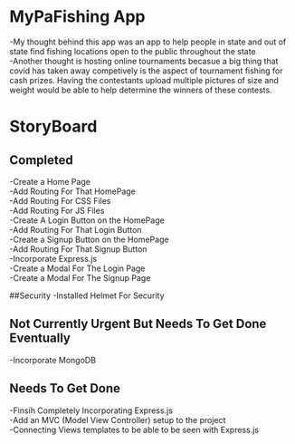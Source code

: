 # MyPaFishing App

-My thought behind this app was an app to help people in state and out of state find fishing locations open to the public throughout the state <br />
-Another thought is hosting online tournaments becasue a big thing that covid has taken away competively is the aspect of tournament fishing for cash prizes.
Having the contestants upload multiple pictures of size and weight would be able to help determine the winners of these contests.

# StoryBoard


## Completed
-Create a Home Page<br/>
-Add Routing For That HomePage <br/>
-Add Routing For CSS Files <br/>
-Add Routing For JS Files <br/>
-Create A Login Button on the HomePage<br />
-Add Routing For That Login Button<br />
-Create a Signup Button on the HomePage<br />
-Add Routing For That Signup Button<br />
-Incorporate Express.js<br />
-Create a Modal For The Login Page<br/>
-Create a Modal For The Signup Page<br/>

##Security
-Installed Helmet For Security

## Not Currently Urgent But Needs To Get Done Eventually
-Incorporate MongoDB

## Needs To Get Done
-Finsih Completely Incorporating Express.js<br/>
-Add an MVC (Model View Controller) setup to the project <br/>
-Connecting Views templates to be able to be seen with Express.js<br/>

